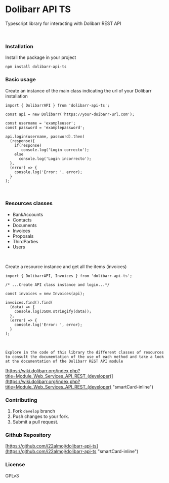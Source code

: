 # Dolibarr API TS

Typescript library for interacting with Dolibarr REST API

‌

### Installation

Install the package in your project
```
npm install dolibarr-api-ts
```

### Basic usage

Create an instance of the main class indicating the url of your Dolibarr installation

```
import { DolibarrAPI } from 'dolibarr-api-ts';

const api = new Dolibarr('https://your-doibarr-url.com');

const username = 'exampleuser';
const password = 'examplepassword';

api.login(username, password).then(
  (response){
    if(response)
       console.log('Login correcto');
    else
      console.log('Login incorrecto');
  },
  (error) => {
    console.log('Error: ', error);
  }
);
```

‌

### Resources classes

- BankAccounts
- Contacts
- Documents
- Invoices
- Proposals
- ThirdParties
- Users

‌

Create a resource instance and get all the items (invoices)

```
import { DolibarrAPI, Invoices } from 'dolibarr-api-ts';

/* ...Create API class instance and login...*/

const invoices = new Invoices(api);

invoices.find().find(
  (data) => {
    console.log(JSON.stringify(data));
  },
  (error) => {
    console.log('Error: ', error);
  }
);

```

‌

`Explore in the code of this library the different classes of resources to consult the documentation of the use of each method and take a look at the documentation of the Dolibarr REST API module`


[https://wiki.dolibarr.org/index.php?title=Module_Web_Services_API_REST_(developer)](https://wiki.dolibarr.org/index.php?title=Module_Web_Services_API_REST_(developer) "smartCard-inline")



### Contributing

1. Fork `develop` branch
2. Push changes to your fork.
3. Submit a pull request.



### Github Repository

[https://github.com/i22almoj/dolibarr-api-ts](https://github.com/i22almoj/dolibarr-api-ts "smartCard-inline")



### License

GPLv3